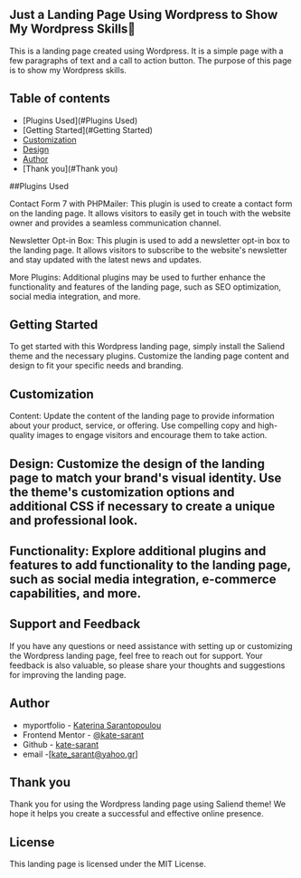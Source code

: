 ## Just a Landing Page Using Wordpress to Show My Wordpress Skills🚀️
This is a landing page created using Wordpress. It is a simple page with a few paragraphs of text and a call to action button. The purpose of this page is to show my Wordpress skills.

## Table of contents


- [Plugins Used](#Plugins Used)
- [Getting Started](#Getting Started)
- [Customization](#Customization)
- [Design](#Design)
- [Author](#author)
- [Thank you](#Thank you)


##Plugins Used

Contact Form 7 with PHPMailer: This plugin is used to create a contact form on the landing page. It allows visitors to easily get in touch with the website owner and provides a seamless communication channel.

Newsletter Opt-in Box: This plugin is used to add a newsletter opt-in box to the landing page. It allows visitors to subscribe to the website's newsletter and stay updated with the latest news and updates.

More Plugins: Additional plugins may be used to further enhance the functionality and features of the landing page, such as SEO optimization, social media integration, and more.

## Getting Started
To get started with this Wordpress landing page, simply install the Saliend theme and the necessary plugins. Customize the landing page content and design to fit your specific needs and branding.

## Customization
Content: Update the content of the landing page to provide information about your product, service, or offering. Use compelling copy and high-quality images to engage visitors and encourage them to take action.

## Design: Customize the design of the landing page to match your brand's visual identity. Use the theme's customization options and additional CSS if necessary to create a unique and professional look.

## Functionality: Explore additional plugins and features to add functionality to the landing page, such as social media integration, e-commerce capabilities, and more.

## Support and Feedback
If you have any questions or need assistance with setting up or customizing the Wordpress landing page, feel free to reach out for support. Your feedback is also valuable, so please share your thoughts and suggestions for improving the landing page.

## Author
- myportfolio - [Katerina Sarantopoulou](https://myportfolio-katesarant.netlify.app/)
- Frontend Mentor - [@kate-sarant](https://www.frontendmentor.io/profile/kate-sarant)
- Github - [kate-sarant](https://github.com/kate-sarant)
- email -[kate_sarant@yahoo.gr]

## Thank you
Thank you for using the Wordpress landing page using Saliend theme! We hope it helps you create a successful and effective online presence.

## License
This landing page is licensed under the MIT License.




